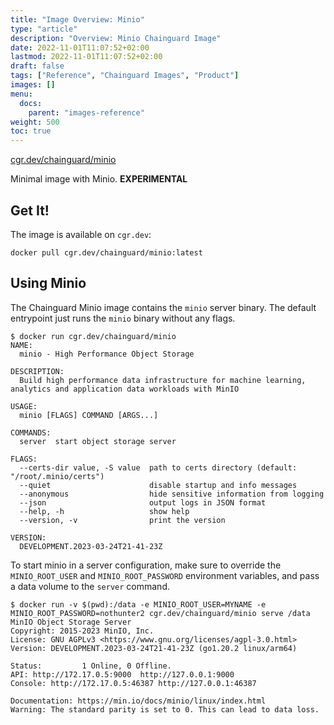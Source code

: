 ```yaml
---
title: "Image Overview: Minio"
type: "article"
description: "Overview: Minio Chainguard Image"
date: 2022-11-01T11:07:52+02:00
lastmod: 2022-11-01T11:07:52+02:00
draft: false
tags: ["Reference", "Chainguard Images", "Product"]
images: []
menu:
  docs:
    parent: "images-reference"
weight: 500
toc: true
---
```


[cgr.dev/chainguard/minio](https://github.com/chainguard-images/images/tree/main/images/minio)


Minimal image with Minio. **EXPERIMENTAL**

## Get It!

The image is available on `cgr.dev`:

```
docker pull cgr.dev/chainguard/minio:latest
```

## Using Minio

The Chainguard Minio image contains the `minio` server binary.
The default entrypoint just runs the `minio` binary without any flags.

```shell
$ docker run cgr.dev/chainguard/minio
NAME:
  minio - High Performance Object Storage

DESCRIPTION:
  Build high performance data infrastructure for machine learning, analytics and application data workloads with MinIO

USAGE:
  minio [FLAGS] COMMAND [ARGS...]

COMMANDS:
  server  start object storage server

FLAGS:
  --certs-dir value, -S value  path to certs directory (default: "/root/.minio/certs")
  --quiet                      disable startup and info messages
  --anonymous                  hide sensitive information from logging
  --json                       output logs in JSON format
  --help, -h                   show help
  --version, -v                print the version

VERSION:
  DEVELOPMENT.2023-03-24T21-41-23Z
```

To start minio in a server configuration, make sure to override the `MINIO_ROOT_USER` and `MINIO_ROOT_PASSWORD` environment variables,
and pass a data volume to the `server` command.

```shell
$ docker run -v $(pwd):/data -e MINIO_ROOT_USER=MYNAME -e MINIO_ROOT_PASSWORD=nothunter2 cgr.dev/chainguard/minio serve /data
MinIO Object Storage Server
Copyright: 2015-2023 MinIO, Inc.
License: GNU AGPLv3 <https://www.gnu.org/licenses/agpl-3.0.html>
Version: DEVELOPMENT.2023-03-24T21-41-23Z (go1.20.2 linux/arm64)

Status:         1 Online, 0 Offline.
API: http://172.17.0.5:9000  http://127.0.0.1:9000
Console: http://172.17.0.5:46387 http://127.0.0.1:46387

Documentation: https://min.io/docs/minio/linux/index.html
Warning: The standard parity is set to 0. This can lead to data loss.
```
